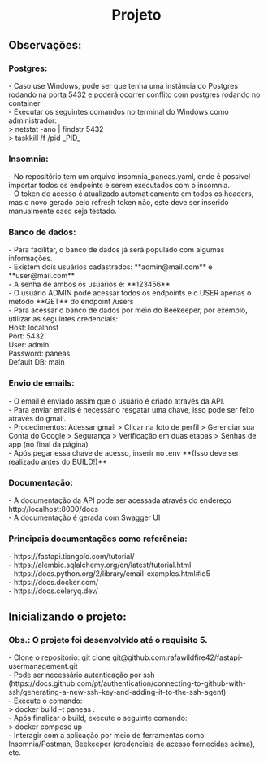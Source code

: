 <h1 align="center"> Projeto </h1>

<h2>Observações:</h2>

<h3>Postgres:</h3>
- Caso use Windows, pode ser que tenha uma instância do Postgres rodando na porta 5432 e poderá ocorrer conflito com postgres rodando no container<br>
- Executar os seguintes comandos no terminal do Windows como administrador:<br>
> netstat -ano | findstr 5432<br>
> taskkill /f /pid _PID_<br>

<h3>Insomnia:</h3>
- No repositório tem um arquivo insomnia_paneas.yaml, onde é possível importar todos os endpoints e serem executados com o insomnia.<br>
- O token de acesso é atualizado automaticamente em todos os headers, mas o novo gerado pelo refresh token não, este deve ser inserido manualmente caso seja testado.<br>

<h3>Banco de dados:</h3>
- Para facilitar, o banco de dados já será populado com algumas informações.<br>
- Existem dois usuários cadastrados: **admin@mail.com** e **user@mail.com**<br>
- A senha de ambos os usuários é: **123456**<br>
- O usuário ADMIN pode acessar todos os endpoints e o USER apenas o metodo **GET** do endpoint /users<br>
- Para acessar o banco de dados por meio do Beekeeper, por exemplo, utilizar as seguintes credenciais:<br>
Host: localhost<br>
Port: 5432<br>
User: admin<br>
Password: paneas<br>
Default DB: main<br>

<h3>Envio de emails:</h3>
- O email é enviado assim que o usuário é criado através da API.<br>
- Para enviar emails é necessário resgatar uma chave, isso pode ser feito através do gmail.<br>
- Procedimentos: Acessar gmail > Clicar na foto de perfil > Gerenciar sua Conta do Google > Segurança > Verificação em duas etapas > Senhas de app (no final da página)<br>
- Após pegar essa chave de acesso, inserir no .env **(Isso deve ser realizado antes do BUILD!)**<br>

<h3>Documentação:</h3>
- A documentação da API pode ser acessada através do endereço http://localhost:8000/docs<br>
- A documentação é gerada com Swagger UI<br>

<h3>Principais documentações como referência:</h3>
- https://fastapi.tiangolo.com/tutorial/<br>
- https://alembic.sqlalchemy.org/en/latest/tutorial.html<br>
- https://docs.python.org/2/library/email-examples.html#id5<br>
- https://docs.docker.com/<br>
- https://docs.celeryq.dev/<br>

<h2>Inicializando o projeto:</h2>
<h3>Obs.: O projeto foi desenvolvido até o requisito 5.</h3>
- Clone o repositório: git clone git@github.com:rafawildfire42/fastapi-usermanagement.git<br>
- Pode ser necessário autenticação por ssh (https://docs.github.com/pt/authentication/connecting-to-github-with-ssh/generating-a-new-ssh-key-and-adding-it-to-the-ssh-agent)<br>
- Execute o comando: <br>
> docker build -t paneas .<br>
- Após finalizar o build, execute o seguinte comando:<br>
> docker compose up<br>
- Interagir com a aplicação por meio de ferramentas como Insomnia/Postman, Beekeeper (credenciais de acesso fornecidas acima), etc.
